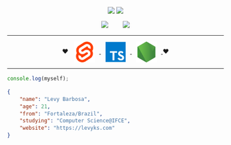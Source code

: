 <div align="center">
    
<a href="https://www.instagram.com/mlevy.23/" target="_blank"><img src="https://img.shields.io/badge/-Instagram-%23E4405F?style=for-the-badge&logo=instagram&logoColor=white" target="_blank"></a>
    <a href="https://www.linkedin.com/in/levybarbosa/" target="_blank"><img src="https://img.shields.io/badge/-LinkedIn-%230077B5?style=for-the-badge&logo=linkedin&logoColor=white" target="_blank"></a>  
    
<img src="https://user-images.githubusercontent.com/16294244/125723976-7443b0fd-fe80-411e-9bfd-90fe5a088e5d.png" height="235rem" hspace="15"/>
<a href="https://github.com/anuraghazra/github-readme-stats">
    <img src="https://github-readme-stats-levyks.vercel.app/api/top-langs/?username=levyks&theme=dracula&layout=compact&langs_count=8" height="235rem" hspace="15"/>
</a>

<hr />

<div style="display: inline_block">
  ❤️
  <a href="https://svelte.dev/">
    <img align="center" height="48" width="48" hspace="10" src="https://raw.githubusercontent.com/devicons/devicon/master/icons/svelte/svelte-original.svg">
  </a>
  <a href="https://www.typescriptlang.org/">
    <img align="center" height="48" width="48" hspace="10" src="https://raw.githubusercontent.com/devicons/devicon/master/icons/typescript/typescript-plain.svg">
  </a>
  <a href="https://nodejs.org/en/">
    <img align="center" height="48" width="48" hspace="10" src="https://raw.githubusercontent.com/devicons/devicon/master/icons/nodejs/nodejs-original.svg">
  </a>
  ❤️
</div>
    
</div>

---



```js
console.log(myself);
```
```json
{
    "name": "Levy Barbosa",
    "age": 21,
    "from": "Fortaleza/Brazil",
    "studying": "Computer Science@IFCE",
    "website": "https://levyks.com"
}
```

